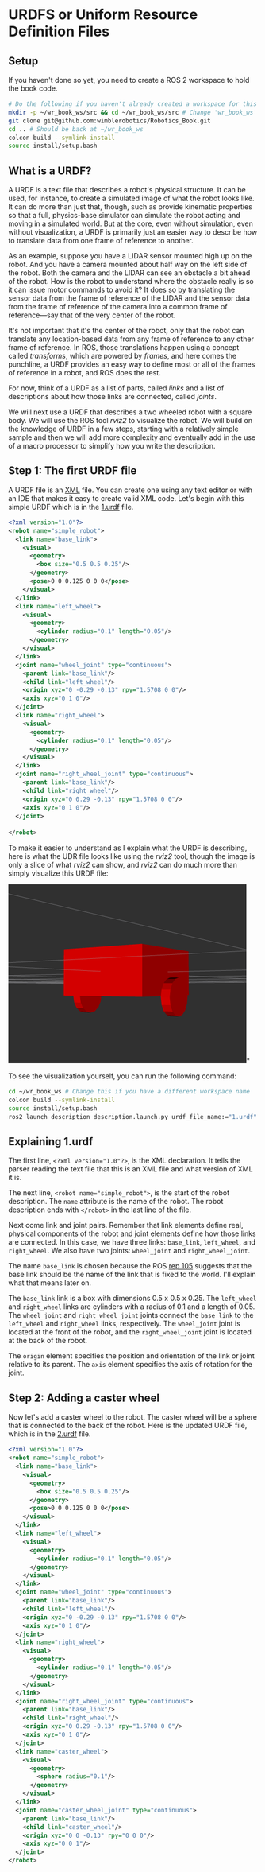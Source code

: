 # URDFS or Uniform Resource Definition Files

## Setup

If you haven't done so yet, you need to create a ROS 2 workspace to hold the book code.

```bash
# Do the following if you haven't already created a workspace for this book code.
mkdir -p ~/wr_book_ws/src && cd ~/wr_book_ws/src # Change 'wr_book_ws' if you need a different name or location
git clone git@github.com:wimblerobotics/Robotics_Book.git
cd .. # Should be back at ~/wr_book_ws
colcon build --symlink-install
source install/setup.bash
```

## What is a URDF?

A URDF is a text file that describes a robot's physical structure.
It can be used, for instance, to create a simulated image of what the robot looks like.
It can do more than just that, though, such as provide kinematic properties so that a full,
physics-base simulator can simulate the robot acting and moving in a simulated world.
But at the core, even without simulation, even without visualization, a URDF is primarily
just an easier way to describe how to translate data from one frame of reference to another.

As an example, suppose you have a LIDAR sensor mounted high up on the robot.
And you have a camera mounted about half way on the left side of the robot.
Both the camera and the LIDAR can see an obstacle a bit ahead of the robot.
How is the robot to understand where the obstacle really is so it can issue motor
commands to avoid it? 
It does so by translating the sensor data from the frame of reference of the LIDAR and
the sensor data from the frame of reference of the camera into a common frame
of reference—say that of the very center of the robot.

It's not important that it's the center of the robot, only that the robot can translate any
location-based data from any frame of reference to any other frame of reference.
In ROS, those translations happen using a concept called *transforms*, which are powered
by *frames*, and here comes the punchline, a URDF provides an easy way to define most or
all of the frames of reference in a robot, and ROS does the rest.

For now, think of a URDF as a list of parts, called *links* and a list of descriptions
about how those links are connected, called *joints*.

We will next use a URDF that describes a two wheeled robot with a square body.
We will use the ROS tool *rviz2* to visualize the robot.
We will build on the knowledge of URDF in a few steps, starting with a relatively simple sample and then we
will add more complexity and eventually add in the use of a macro processor to simplify
how you write the description.

## Step 1: The first URDF file

A URDF file is an [XML](https://www.w3schools.com/xml/) file. You can create one using any text editor or with an IDE that makes it easy to create valid XML code. Let's begin with this simple URDF which is in the [1.urdf](../../description/urdf/1.urdf) file.

```xml
<?xml version="1.0"?>
<robot name="simple_robot">
  <link name="base_link">
    <visual>
      <geometry>
        <box size="0.5 0.5 0.25"/>
      </geometry>
      <pose>0 0 0.125 0 0 0</pose>
    </visual>
  </link>
  <link name="left_wheel">
    <visual>
      <geometry>
        <cylinder radius="0.1" length="0.05"/>
      </geometry>
    </visual>
  </link>
  <joint name="wheel_joint" type="continuous">
    <parent link="base_link"/>
    <child link="left_wheel"/>
    <origin xyz="0 -0.29 -0.13" rpy="1.5708 0 0"/>
    <axis xyz="0 1 0"/>
  </joint>
  <link name="right_wheel">
    <visual>
      <geometry>
        <cylinder radius="0.1" length="0.05"/>
      </geometry>
    </visual>
  </link>
  <joint name="right_wheel_joint" type="continuous">
    <parent link="base_link"/>
    <child link="right_wheel"/>
    <origin xyz="0 0.29 -0.13" rpy="1.5708 0 0"/>
    <axis xyz="0 1 0"/>
  </joint>

</robot>
```

To make it easier to understand as I explain what the URDF is describing,
here is what the UDR file looks like using the *rviz2* tool, though the image is only a
slice of what *rviz2* can show, and *rviz2* can do much more than simply visualize this
URDF file:

![alt text](../media/1.png)*

To see the visualization yourself, you can run the following command:

```bash
cd ~/wr_book_ws # Change this if you have a different workspace name
colcon build --symlink-install
source install/setup.bash
ros2 launch description description.launch.py urdf_file_name:="1.urdf"
```

## Explaining 1.urdf

The first line, `<?xml version="1.0"?>`, is the XML declaration.
It tells the parser reading the text file that this is an XML file and what version
of XML it is.

The next line, `<robot name="simple_robot">`, is the start of the robot description.
The `name` attribute is the name of the robot.
The robot description ends with `</robot>` in the last line of the file.

Next come link and joint pairs.
Remember that link elements define real, physical components of the robot and joint elements define how those links are connected. In this case, we have three links: `base_link`, `left_wheel`, and `right_wheel`. We also have two joints: `wheel_joint` and `right_wheel_joint`.

The name `base_link` is chosen because the ROS [rep 105](https://www.ros.org/reps/rep-0105.html)
suggests that the base link should be the name of the link that is fixed to the world. I'll explain what that means later on.

The `base_link` link is a box with dimensions 0.5 x 0.5 x 0.25. The `left_wheel` and `right_wheel` links are cylinders with a radius of 0.1 and a length of 0.05. The `wheel_joint` and `right_wheel_joint` joints connect the `base_link` to the `left_wheel` and `right_wheel` links, respectively. The `wheel_joint` joint is located at the front of the robot, and the `right_wheel_joint` joint is located at the back of the robot.

The `origin` element specifies the position and orientation of the link or joint relative to its parent. The `axis` element specifies the axis of rotation for the joint.

## Step 2: Adding a caster wheel

Now let's add a caster wheel to the robot. The caster wheel will be a sphere that is connected to the back of the robot. Here is the updated URDF file, which is in the [2.urdf](../../description/urdf/2.urdf) file.

```xml
<?xml version="1.0"?>
<robot name="simple_robot">
  <link name="base_link">
    <visual>
      <geometry>
        <box size="0.5 0.5 0.25"/>
      </geometry>
      <pose>0 0 0.125 0 0 0</pose>
    </visual>
  </link>
  <link name="left_wheel">
    <visual>
      <geometry>
        <cylinder radius="0.1" length="0.05"/>
      </geometry>
    </visual>
  </link>
  <joint name="wheel_joint" type="continuous">
    <parent link="base_link"/>
    <child link="left_wheel"/>
    <origin xyz="0 -0.29 -0.13" rpy="1.5708 0 0"/>
    <axis xyz="0 1 0"/>
  </joint>
  <link name="right_wheel">
    <visual>
      <geometry>
        <cylinder radius="0.1" length="0.05"/>
      </geometry>
    </visual>
  </link>
  <joint name="right_wheel_joint" type="continuous">
    <parent link="base_link"/>
    <child link="right_wheel"/>
    <origin xyz="0 0.29 -0.13" rpy="1.5708 0 0"/>
    <axis xyz="0 1 0"/>
  </joint>
  <link name="caster_wheel">
    <visual>
      <geometry>
        <sphere radius="0.1"/>
      </geometry>
    </visual>
  </link>
  <joint name="caster_wheel_joint" type="continuous">
    <parent link="base_link"/>
    <child link="caster_wheel"/>
    <origin xyz="0 0 -0.13" rpy="0 0 0"/>
    <axis xyz="0 0 1"/>
  </joint>
</robot>
```

